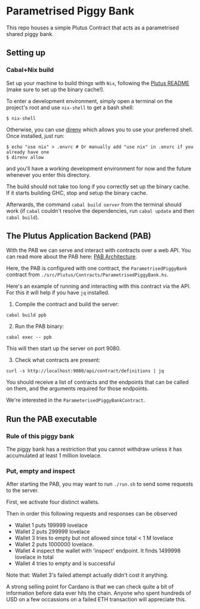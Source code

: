 # Parametrised Piggy Bank

This repo houses a simple Plutus Contract that acts as a parametrised shared piggy bank.

## Setting up

### Cabal+Nix build

Set up your machine to build things with `Nix`, following the [Plutus README](https://github.com/input-output-hk/plutus/blob/master/README.adoc) (make sure to set up the binary cache!).

To enter a development environment, simply open a terminal on the project's root and use `nix-shell` to get a bash shell:

```
$ nix-shell
```

Otherwise, you can use [direnv](https://github.com/direnv/direnv) which allows you to use your preferred shell. Once installed, just run:

```
$ echo "use nix" > .envrc # Or manually add "use nix" in .envrc if you already have one
$ direnv allow
```

and you'll have a working development environment for now and the future whenever you enter this directory.

The build should not take too long if you correctly set up the binary cache. If it starts building GHC, stop and setup the binary cache.

Afterwards, the command `cabal build server` from the terminal should work (if `cabal` couldn't resolve the dependencies, run `cabal update` and then `cabal build`).

## The Plutus Application Backend (PAB)

With the PAB we can serve and interact with contracts over a web API.
You can read more about the PAB here: [PAB Architecture](https://github.com/input-output-hk/plutus/blob/master/plutus-pab/ARCHITECTURE.adoc).

Here, the PAB is configured with one contract, the `ParametrisedPiggyBank` contract from `./src/Plutus/Contracts/ParametrisedPiggyBank.hs`.

Here's an example of running and interacting with this contract via the API. For this it will help if you have `jq` installed.

1. Compile the contract and build the server:

```
cabal build ppb
```

2. Run the PAB binary:

```
cabal exec -- ppb
````

This will then start up the server on port 9080.

3. Check what contracts are present:

```
curl -s http://localhost:9080/api/contract/definitions | jq
```

You should receive a list of contracts and the endpoints that can be called on them, and the arguments
required for those endpoints.

We're interested in the `ParameterisedPiggyBankContract`.

## Run the PAB executable
### Rule of this piggy bank 
The piggy bank has a restriction that you cannot withdraw unless it has accumulated at least 1 million lovelace.

### Put, empty and inspect

After starting the PAB, you may want to run `./run.sh` to send some requests to the server.

First, we activate four distinct wallets.

Then in order this following requests and responses can be observed

- Wallet 1 puts 199999 lovelace
- Wallet 2 puts 299999 lovelace
- Wallet 3 tries to empty but not allowed since total < 1 M lovelace
- Wallet 2 puts 1000000 lovelace.
- Wallet 4 inspect the wallet with 'inspect' endpoint. It finds 1499998 lovelace in total
- Wallet 4 tries to empty and is successful


Note that:
Wallet 3's failed attempt actually didn't cost it anything.

A strong selling point for Cardano is that we can check quite a bit of information before data ever hits the chain.
Anyone who spent hundreds of USD on a few occassions on a failed ETH transaction will appreciate this.
